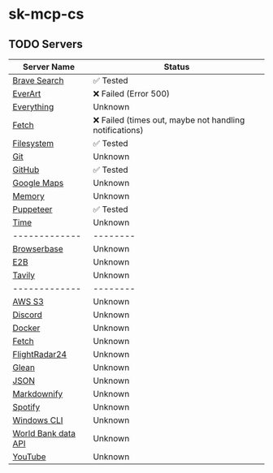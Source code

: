 # sk-mcp-cs

## TODO Servers

| Server Name | Status |
|-------------|--------|
| [Brave Search](src/brave-search) | ✅ Tested |
| [EverArt](src/everart) | ❌ Failed (Error 500) |
| [Everything](src/everything) | Unknown |
| [Fetch](src/fetch) | ❌ Failed (times out, maybe not handling notifications) |
| [Filesystem](src/filesystem) | ✅ Tested |
| [Git](src/git) | Unknown |
| [GitHub](src/github) | ✅ Tested |
| [Google Maps](src/google-maps) | Unknown |
| [Memory](src/memory) | Unknown |
| [Puppeteer](src/puppeteer) | ✅ Tested |
| [Time](src/time) | Unknown |
|-------------|--------|
| [Browserbase](https://github.com/browserbase/mcp-server-browserbase) | Unknown |
| [E2B](https://github.com/e2b-dev/mcp-server) | Unknown |
| [Tavily](https://github.com/tavily-ai/tavily-mcp) | Unknown |
|-------------|--------|
| [AWS S3](https://github.com/aws-samples/sample-mcp-server-s3) | Unknown |
| [Discord](https://github.com/v-3/discordmcp) | Unknown |
| [Docker](https://github.com/ckreiling/mcp-server-docker) | Unknown |
| [Fetch](https://github.com/zcaceres/fetch-mcp) | Unknown |
| [FlightRadar24](https://github.com/sunsetcoder/flightradar24-mcp-server) | Unknown |
| [Glean](https://github.com/longyi1207/glean-mcp-server) | Unknown |
| [JSON](https://github.com/GongRzhe/JSON-MCP-Server) | Unknown |
| [Markdownify](https://github.com/zcaceres/mcp-markdownify-server) | Unknown |
| [Spotify](https://github.com/varunneal/spotify-mcp) | Unknown |
| [Windows CLI](https://github.com/SimonB97/win-cli-mcp-server) | Unknown |
| [World Bank data API](https://github.com/anshumax/world_bank_mcp_server) | Unknown |
| [YouTube](https://github.com/ZubeidHendricks/youtube-mcp-server) | Unknown |